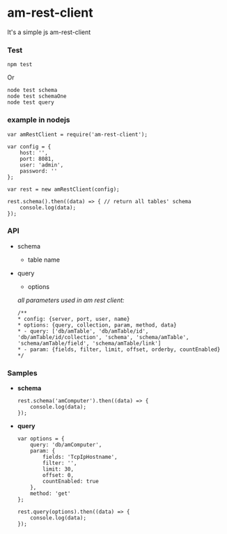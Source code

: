 # am-rest-client

It's a simple js am-rest-client

### Test

```
npm test
```

Or

```
node test schema
node test schemaOne
node test query
```

### example in nodejs

```
var amRestClient = require('am-rest-client');

var config = {
    host: '',
    port: 8081,
    user: 'admin',
    password: ''
};

var rest = new amRestClient(config);

rest.schema().then((data) => { // return all tables' schema
	console.log(data);
});
```

### API

- schema
    - table name
- query
    - options

    *all parameters used in am rest client:*
    ```
    /**
    * config: {server, port, user, name}
    * options: {query, collection, param, method, data}
    * - query: ['db/amTable', 'db/amTable/id', 'db/amTable/id/collection', 'schema', 'schema/amTable', 'schema/amTable/field', 'schema/amTable/link']
    * - param: {fields, filter, limit, offset, orderby, countEnabled}
    */
    ```

### Samples

- **schema**
    ```
    rest.schema('amComputer').then((data) => {
        console.log(data);
    });
    ```

- **query**
    ```
    var options = {
        query: 'db/amComputer', 
        param: {
            fields: 'TcpIpHostname', 
            filter: '', 
            limit: 30, 
            offset: 0, 
            countEnabled: true
        }, 
        method: 'get'
    };

    rest.query(options).then((data) => {
        console.log(data);
    });
    ```